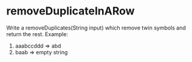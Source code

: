 # removeDuplicateInARow
Write a removeDuplicates(String input) which remove twin symbols and return the rest.
Example:
1. aaabccddd => abd
2. baab => empty string
